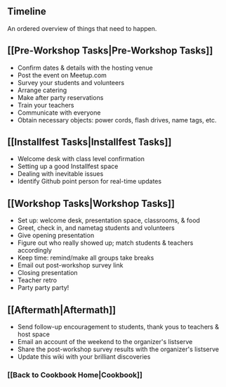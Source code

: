 ## Timeline
An ordered overview of things that need to happen.

## [[Pre-Workshop Tasks|Pre-Workshop Tasks]]
* Confirm dates & details with the hosting venue
* Post the event on Meetup.com
* Survey your students and volunteers 
* Arrange catering
* Make after party reservations
* Train your teachers
* Communicate with everyone
* Obtain necessary objects: power cords, flash drives, name tags, etc.

## [[Installfest Tasks|Installfest Tasks]]
* Welcome desk with class level confirmation
* Setting up a good Installfest space
* Dealing with inevitable issues
* Identify Github point person for real-time updates

## [[Workshop Tasks|Workshop Tasks]]
* Set up: welcome desk, presentation space,  classrooms, & food
* Greet, check in, and nametag students and volunteers
* Give opening presentation
* Figure out who really showed up; match students & teachers accordingly
* Keep time: remind/make all groups take breaks
* Email out post-workshop survey link
* Closing presentation
* Teacher retro
* Party party party!

## [[Aftermath|Aftermath]]
* Send follow-up encouragement to students, thank yous to teachers & host space
* Email an account of the weekend to the organizer's listserve
* Share the post-workshop survey results with the organizer's listserve
* Update this wiki with your brilliant discoveries

### [[Back to Cookbook Home|Cookbook]]